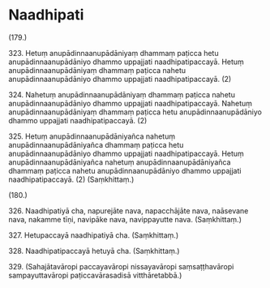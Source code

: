 

# Naadhipati







(179.)

323\. Hetuṃ anupādinnaanupādāniyaṃ dhammaṃ paṭicca hetu anupādinnaanupādāniyo dhammo uppajjati naadhipatipaccayā. Hetuṃ anupādinnaanupādāniyaṃ dhammaṃ paṭicca nahetu anupādinnaanupādāniyo dhammo uppajjati naadhipatipaccayā. (2)

324\. Nahetuṃ anupādinnaanupādāniyaṃ dhammaṃ paṭicca nahetu anupādinnaanupādāniyo dhammo uppajjati naadhipatipaccayā. Nahetuṃ anupādinnaanupādāniyaṃ dhammaṃ paṭicca hetu anupādinnaanupādāniyo dhammo uppajjati naadhipatipaccayā. (2)

325\. Hetuṃ anupādinnaanupādāniyañca nahetuṃ anupādinnaanupādāniyañca dhammaṃ paṭicca hetu anupādinnaanupādāniyo dhammo uppajjati naadhipatipaccayā. Hetuṃ anupādinnaanupādāniyañca nahetuṃ anupādinnaanupādāniyañca dhammaṃ paṭicca nahetu anupādinnaanupādāniyo dhammo uppajjati naadhipatipaccayā. (2) (Saṃkhittaṃ.)

(180.)

326\. Naadhipatiyā cha, napurejāte nava, napacchājāte nava, naāsevane nava, nakamme tīṇi, navipāke nava, navippayutte nava. (Saṃkhittaṃ.)

327\. Hetupaccayā naadhipatiyā cha. (Saṃkhittaṃ.)

328\. Naadhipatipaccayā hetuyā cha. (Saṃkhittaṃ.)

329\. (Sahajātavāropi paccayavāropi nissayavāropi saṃsaṭṭhavāropi sampayuttavāropi paṭiccavārasadisā vitthāretabbā.)



